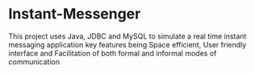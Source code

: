 # Instant-Messenger
This project uses Java, JDBC and MySQL to simulate a real time instant messaging application key features being Space efficient, User friendly interface and Facilitation of both formal and informal modes of communication
